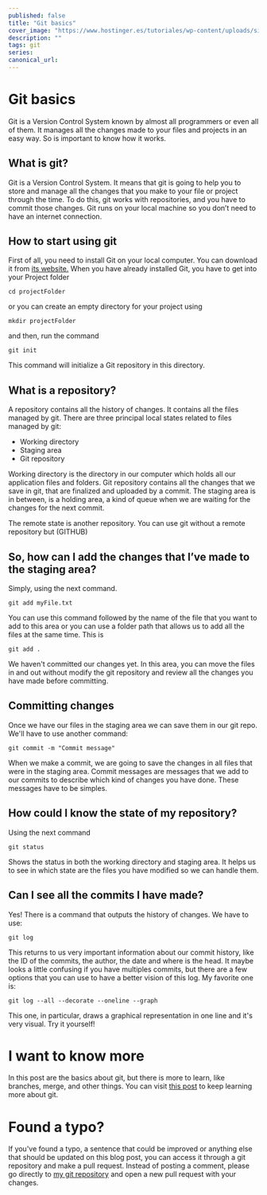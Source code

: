 ```yaml
---
published: false
title: "Git basics"
cover_image: "https://www.hostinger.es/tutoriales/wp-content/uploads/sites/7/2017/04/comandos-de-git.png"
description: ""
tags: git
series:
canonical_url:
---
```


# Git basics

Git is a Version Control System known by almost all programmers or even all of them. It manages all the changes made to your files and projects in an easy way. So is important to know how it works.

## What is git?

Git is a Version Control System. It means that git is going to help you to store and manage all the changes that you make to your file or project through the time. To do this, git works with repositories, and you have to commit those changes. Git runs on your local machine so you don’t need to have an internet connection.

## How to start using git

First of all, you need to install Git on your local computer. You can download it from [its website.](https://git-scm.com/)
When you have already installed Git, you have to get into your Project folder

```
cd projectFolder
```

or you can create an empty directory for your project using

```
mkdir projectFolder
```

and then, run the command

```
git init
```

This command will initialize a Git repository in this directory.

## What is a repository?

A repository contains all the history of changes. It contains all the files managed by git. There are three principal local states related to files managed by git:

- Working directory
- Staging area
- Git repository

Working directory is the directory in our computer which holds all our application files and folders.
Git repository contains all the changes that we save in git, that are finalized and uploaded by a commit.
The staging area is in between, is a holding area, a kind of queue when we are waiting for the changes for the next commit.

The remote state is another repository. You can use git without a remote repository but (GITHUB)

## So, how can I add the changes that I’ve made to the staging area?

Simply, using the next command.

```
git add myFile.txt
```

You can use this command followed by the name of the file that you want to add to this area or you can use a folder path that allows us to add all the files at the same time. This is

```
git add .
```

We haven't committed our changes yet. In this area, you can move the files in and out without modify the git repository and review all the changes you have made before committing.

## Committing changes

Once we have our files in the staging area we can save them in our git repo. We'll have to use another command:

```
git commit -m "Commit message"
```

When we make a commit, we are going to save the changes in all files that were in the staging area.
Commit messages are messages that we add to our commits to describe which kind of changes you have done. These messages have to be simples.

## How could I know the state of my repository?

Using the next command

```
git status
```

Shows the status in both the working directory and staging area. It helps us to see in which state are the files you have modified so we can handle them.

## Can I see all the commits I have made?

Yes! There is a command that outputs the history of changes. We have to use:

```
git log
```

This returns to us very important information about our commit history, like the ID of the commits, the author, the date and where is the head.
It maybe looks a little confusing if you have multiples commits, but there are a few options that you can use to have a better vision of this log. My favorite one is:

```
git log --all --decorate --oneline --graph
```

This one, in particular, draws a graphical representation in one line and it's very visual. Try it yourself!

# I want to know more

In this post are the basics about git, but there is more to learn, like branches, merge, and other things. You can visit [this post](URL) to keep learning more about git.

# Found a typo?

If you've found a typo, a sentence that could be improved or anything else that should be updated on this blog post, you can access it through a git repository and make a pull request. Instead of posting a comment, please go directly to [my git repository](https://github.com/ThisIsItz/ThisIsDev) and open a new pull request with your changes.
